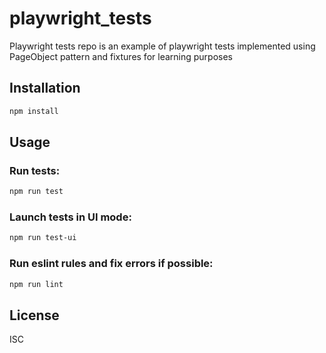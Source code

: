 # playwright_tests

Playwright tests repo is an example of playwright tests implemented using PageObject pattern and fixtures for learning purposes

## Installation

```bash
npm install
```

## Usage

### Run tests:
```bash
npm run test
```

### Launch tests in UI mode:
```bash
npm run test-ui
```

### Run eslint rules and fix errors if possible:
```bash
npm run lint
```

## License

ISC

